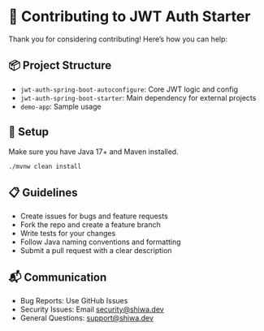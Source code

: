 # 🤝 Contributing to JWT Auth Starter

Thank you for considering contributing! Here’s how you can help:

## 📦 Project Structure

- `jwt-auth-spring-boot-autoconfigure`: Core JWT logic and config
- `jwt-auth-spring-boot-starter`: Main dependency for external projects
- `demo-app`: Sample usage

## 🧪 Setup

Make sure you have Java 17+ and Maven installed.

```bash
./mvnw clean install
```

## 📋 Guidelines

- Create issues for bugs and feature requests
- Fork the repo and create a feature branch
- Write tests for your changes
- Follow Java naming conventions and formatting
- Submit a pull request with a clear description

## 📬 Communication

- Bug Reports: Use GitHub Issues
- Security Issues: Email [security@shiwa.dev](mailto:security@shiwa.dev)
- General Questions: [support@shiwa.dev](mailto:support@shiwa.dev)
